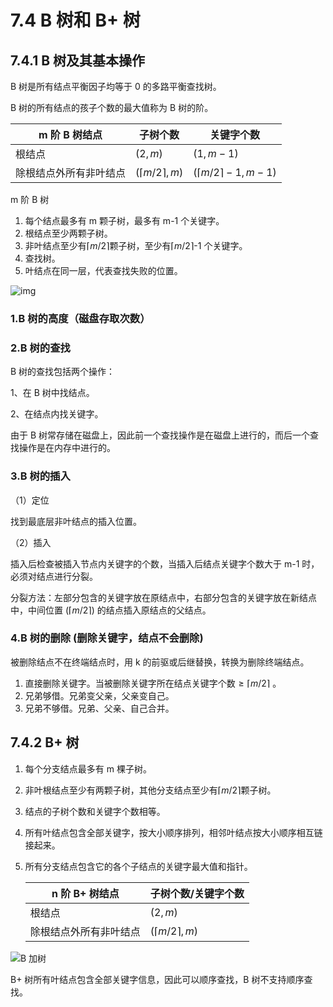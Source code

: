 # 7.4 B 树和 B+ 树

## 7.4.1 B 树及其基本操作

B 树是所有结点平衡因子均等于 0 的多路平衡查找树。

B 树的所有结点的孩子个数的最大值称为 B 树的阶。

| m 阶 B 树结点          | 子树个数                            | 关键字个数                              |
| ---------------------- | ----------------------------------- | --------------------------------------- |
| 根结点                 | $(2,m)$                             | $(1,m-1)$                               |
| 除根结点外所有非叶结点 | $(\left\lceil m/2\right\rceil  ,m)$ | $(\left\lceil m/2\right\rceil-1  ,m-1)$ |

m 阶 B 树

1. 每个结点最多有 m 颗子树，最多有 m-1 个关键字。
2. 根结点至少两颗子树。
3. 非叶结点至少有$\left\lceil m/2\right\rceil$颗子树，至少有$\left\lceil m/2\right\rceil$-1 个关键字。
4. 查找树。
5. 叶结点在同一层，代表查找失败的位置。

![img](https://csnotes.oss-cn-beijing.aliyuncs.com/photos/B%E6%A0%91.png)

### 1.B 树的高度（磁盘存取次数）

### 2.B 树的查找

B 树的查找包括两个操作：

1、在 B 树中找结点。

2、在结点内找关键字。

由于 B 树常存储在磁盘上，因此前一个查找操作是在磁盘上进行的，而后一个查找操作是在内存中进行的。

### 3.B 树的插入

（1）定位

找到最底层非叶结点的插入位置。

（2）插入

插入后检查被插入节点内关键字的个数，当插入后结点关键字个数大于 m-1 时，必须对结点进行分裂。

分裂方法：左部分包含的关键字放在原结点中，右部分包含的关键字放在新结点中，中间位置 ($\left\lceil m/2\right\rceil$) 的结点插入原结点的父结点。

### 4.B 树的删除 (删除关键字，结点不会删除)

被删除结点不在终端结点时，用 k 的前驱或后继替换，转换为删除终端结点。

1. 直接删除关键字。当被删除关键字所在结点关键字个数$\geqslant \left\lceil m/2\right\rceil$ 。
2. 兄弟够借。兄弟变父亲，父亲变自己。
3. 兄弟不够借。兄弟、父亲、自己合并。

## 7.4.2 B+ 树

1. 每个分支结点最多有 m 棵子树。

2. 非叶根结点至少有两颗子树，其他分支结点至少有$\left\lceil m/2\right\rceil$颗子树。

3. 结点的子树个数和关键字个数相等。

4. 所有叶结点包含全部关键字，按大小顺序排列，相邻叶结点按大小顺序相互链接起来。

5. 所有分支结点包含它的各个子结点的关键字最大值和指针。

   | n 阶 B+ 树结点         | 子树个数/关键字个数                 |
   | ---------------------- | ----------------------------------- |
   | 根结点                 | $(2,m)$                             |
   | 除根结点外所有非叶结点 | $(\left\lceil m/2\right\rceil  ,m)$ |

![B 加树](https://csnotes.oss-cn-beijing.aliyuncs.com/photos/B%E5%8A%A0%E6%A0%91.png)

B+ 树所有叶结点包含全部关键字信息，因此可以顺序查找，B 树不支持顺序查找。


